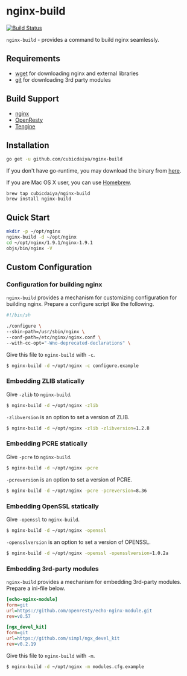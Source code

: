 # nginx-build

[![Build Status](https://drone.io/github.com/cubicdaiya/nginx-build/status.png)](https://drone.io/github.com/cubicdaiya/nginx-build/latest)

`nginx-build` - provides a command to build nginx seamlessly.

## Requirements

 * [wget](https://www.gnu.org/software/wget/) for downloading nginx and external libraries
 * [git](http://git-scm.com/) for downloading 3rd party modules

## Build Support

 * [nginx](http://nginx.org/)
 * [OpenResty](http://www.openresty.com/)
 * [Tengine](http://tengine.taobao.org/)

## Installation

```bash
go get -u github.com/cubicdaiya/nginx-build
```

If you don't have go-runtime, you may download the binary from [here](https://github.com/cubicdaiya/nginx-build/releases).


If you are Mac OS X user, you can use [Homebrew](http://brew.sh/).

```
brew tap cubicdaiya/nginx-build
brew install nginx-build
```

## Quick Start

```bash
mkdir -p ~/opt/nginx
nginx-build -d ~/opt/nginx
cd ~/opt/nginx/1.9.1/nginx-1.9.1
objs/bin/nginx -V
```

## Custom Configuration

### Configuration for building nginx

`nginx-build` provides a mechanism for customizing configuration for building nginx.
Prepare a configure script like the following.

```bash
#!/bin/sh

./configure \
--sbin-path=/usr/sbin/nginx \
--conf-path=/etc/nginx/nginx.conf \
--with-cc-opt="-Wno-deprecated-declarations" \
```

Give this file to `nginx-build` with `-c`.

```bash
$ nginx-build -d ~/opt/nginx -c configure.example
```

### Embedding ZLIB statically

Give `-zlib` to `nginx-build`.

```bash
$ nginx-build -d ~/opt/nginx -zlib
```

`-zlibversion` is an option to set a version of ZLIB.

```bash
$ nginx-build -d ~/opt/nginx -zlib -zlibversion=1.2.8
```

### Embedding PCRE statically

Give `-pcre` to `nginx-build`.

```bash
$ nginx-build -d ~/opt/nginx -pcre
```

`-pcreversion` is an option to set a version of PCRE.

```bash
$ nginx-build -d ~/opt/nginx -pcre -pcreversion=8.36
```

### Embedding OpenSSL statically

Give `-openssl` to `nginx-build`.

```bash
$ nginx-build -d ~/opt/nginx -openssl
```

`-opensslversion` is an option to set a version of OPENSSL.

```bash
$ nginx-build -d ~/opt/nginx -openssl -opensslversion=1.0.2a
```

### Embedding 3rd-party modules

`nginx-build` provides a mechanism for embedding 3rd-party modules.
Prepare a ini-file below.

```ini
[echo-nginx-module]
form=git
url=https://github.com/openresty/echo-nginx-module.git
rev=v0.57

[ngx_devel_kit]
form=git
url=https://github.com/simpl/ngx_devel_kit
rev=v0.2.19
```

Give this file to `nginx-build` with `-m`.

```bash
$ nginx-build -d ~/opt/nginx -m modules.cfg.example
```
